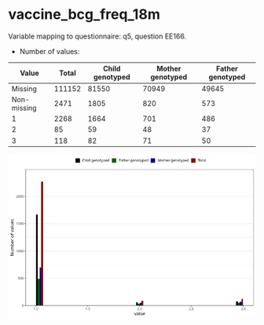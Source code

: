 # vaccine_bcg_freq_18m
Variable mapping to questionnaire: q5, question EE166.
- Number of values:

| Value | Total | Child genotyped | Mother genotyped | Father genotyped |
| ----- | ----- | --------------- | ---------------- | ---------------- |
| Missing | 111152 | 81550 | 70949 | 49645 |
| Non-missing | 2471 | 1805 | 820 | 573 |
| 1 | 2268 | 1664 | 701 | 486 |
| 2 | 85 | 59 | 48 | 37 |
| 3 | 118 | 82 | 71 | 50 |



![](vaccine_bcg_freq_18m_n.png)



